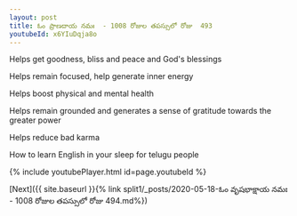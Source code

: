 ```yaml
---
layout: post
title: ఓం ప్రాణదాయ నమః  - 1008 రోజుల తపస్సులో రోజు  493
youtubeId: x6YIuDqja8o
---
```

 
 
Helps get goodness, bliss and peace and God's blessings
 
Helps remain focused, help generate inner energy 
 
Helps boost physical and mental health 
 
Helps remain grounded and generates a sense of gratitude towards the greater power 
 
Helps reduce bad karma
 
How to learn English in your sleep for telugu people
 
 
 
 


{% include youtubePlayer.html id=page.youtubeId %}
 
[Next]({{ site.baseurl }}{% link split1/_posts/2020-05-18-ఓం వృషభాక్షాయ నమః  - 1008 రోజుల తపస్సులో రోజు  494.md%})
 
